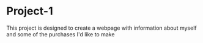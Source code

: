 # Project-1
This project is designed to create a webpage with information about myself and some of the purchases I'd like to make
